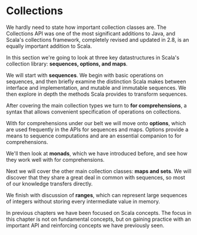 # Collections


We hardly need to state how important collection classes are. The Collections API was one of the most significant additions to Java, and Scala's collections framework, completely revised and updated in 2.8, is an equally important addition to Scala.

In this section we're going to look at three key datastructures in Scala's collection library: **sequences, options, and maps**.

We will start with **sequences**. We begin with basic operations on sequences, and then briefly examine the distinction Scala makes between interface and implementation, and mutable and immutable sequences. We then explore in depth the methods Scala provides to transform sequences.

After covering the main collection types we turn to **for comprehensions**, a syntax that allows convenient specification of operations on collections.

With for comprehensions under our belt we will move onto **options**, which are used frequently in the APIs for sequences and maps. Options provide a means to sequence computations and are an essential companion to for comprehensions.

We'll then look at **monads**, which we have introduced before, and see how they work well with for comprehensions.

Next we will cover the other main collection classes: **maps and sets**. We will discover that they share a great deal in common with sequences, so most of our knowledge transfers directly.

We finish with discussion of **ranges**, which can represent large sequences of integers without storing every intermediate value in memory.

In previous chapters we have been focused on Scala concepts. The focus in this chapter is not on fundamental concepts, but on gaining practice with an important API and reinforcing concepts we have previously seen.
